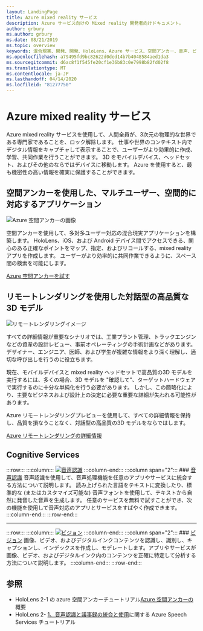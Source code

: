 ```yaml
---
layout: LandingPage
title: Azure mixed reality サービス
description: Azure サービス向けの Mixed reality 開発者向けドキュメント。
author: grbury
ms.author: grbury
ms.date: 08/21/2019
ms.topic: overview
keywords: 混合現実、開発、開発、HoloLens、Azure サービス、空間アンカー、音声、ビジョン、リモートレンダリング
ms.openlocfilehash: a79495fd9bc82622d0ded14b7b4048584aed1da3
ms.sourcegitcommit: d6ac8f1f545fe20cf1e36b83c0e7998b82fd02f8
ms.translationtype: MT
ms.contentlocale: ja-JP
ms.lasthandoff: 04/14/2020
ms.locfileid: "81277750"
---
```

# <a name="azure-mixed-reality-services"></a>Azure mixed reality サービス
Azure mixed reality サービスを使用して、人間全員が、3次元の物理的な世界である専門家であることを、ロック解除します。 仕事や世界のコンテキスト内でデジタル情報をキャプチャして表示することで、ユーザーがより効果的に作成、学習、共同作業を行うことができます。 3D をモバイルデバイス、ヘッドセット、およびその他のならではデバイスに移動します。 Azure を使用すると、最も機密性の高い情報を確実に保護することができます。

## <a name="multi-user-spatially-aware-applications-using-spatial-anchors"></a>空間アンカーを使用した、マルチユーザー、空間的に対応するアプリケーション

![ Azure 空間アンカーの画像](images/AzureSpatialAnchors.jpg)

空間アンカーを使用して、多対多ユーザー対応の混合現実アプリケーションを構築します。 HoloLens、iOS、および Android デバイス間でアクセスできる、関心のある正確なポイントをマップ、指定、およびリコールする、mixed reality アプリを作成します。 ユーザーがより効率的に共同作業できるように、スペース間の検索を可能にします。

[Azure 空間アンカーを試す](https://docs.microsoft.com/azure/spatial-anchors)


## <a name="interactive-high-quality-3d-models-using-remote-rendering"></a>リモートレンダリングを使用した対話型の高品質な3D モデル

![ リモートレンダリングイメージ](images/RemoteRendering.jpg)

すべての詳細情報が重要なシナリオでは、工業プラント管理、トラックエンジンなどの資産の設計レビュー、事前オペレーティングの手術計画などがあります。 デザイナー、エンジニア、医師、および学生が複雑な情報をより深く理解し、適切な呼び出しを行うのに役立ちます。

現在、モバイルデバイスと mixed reality ヘッドセットで高品質の3D モデルを実行するには、多くの場合、3D モデルを "確認して"、ターゲットハードウェアで実行するのに十分な単純化を行う必要があります。 しかし、この簡略化により、主要なビジネスおよび設計上の決定に必要な重要な詳細が失われる可能性があります。

Azure リモートレンダリングプレビューを使用して、すべての詳細情報を保持し、品質を損なうことなく、対話型の高品質の3D モデルをならではします。

[Azure リモートレンダリングの詳細情報](https://azure.microsoft.com/services/remote-rendering)


## <a name="cognitive-services"></a>Cognitive Services

:::row:::
    :::column:::
       [![音声認識](images/speech.jpg)](https://docs.microsoft.com/azure/cognitive-services/speech-service/)
    :::column-end:::
    :::column span="2":::
        ### <a name="speech"></a>[音声認識](https://docs.microsoft.com/azure/cognitive-services/speech-service/)
        音声認識を使用して、音声処理機能を任意のアプリやサービスに統合する方法について説明します。 読み上げられた言語をテキストに変換したり、標準的な (またはカスタマイズ可能な) 音声フォントを使用して、テキストから自然に発音した音声を生成します。 任意のサービスを無料で試すことができ、次の機能を使用して音声対応のアプリとサービスをすばやく作成できます。
    :::column-end:::
:::row-end:::

---

:::row:::
    :::column:::
       [![ビジョン](images/vision.jpg)](https://docs.microsoft.com/azure/cognitive-services/computer-vision/)
    :::column-end:::
    :::column span="2":::
        ### <a name="vision"></a>[ビジョン](https://docs.microsoft.com/azure/cognitive-services/computer-vision/)
        画像、ビデオ、およびデジタルインクコンテンツを認識し、識別し、キャプションし、インデックスを作成し、モデレートします。アプリやサービスが画像、ビデオ、およびデジタルインク内のコンテンツを正確に特定して分析する方法について説明します。
    :::column-end:::
:::row-end:::


## <a name="see-also"></a>参照

* HoloLens 2-1 の azure 空間アンカーチュートリアル[Azure 空間アンカーの](mrlearning-asa-ch1.md)概要
* HoloLens 2- [1、音声認識と議事録の統合と使用](mrlearning-speechSDK-ch1.md)に関する Azure Speech Services チュートリアル